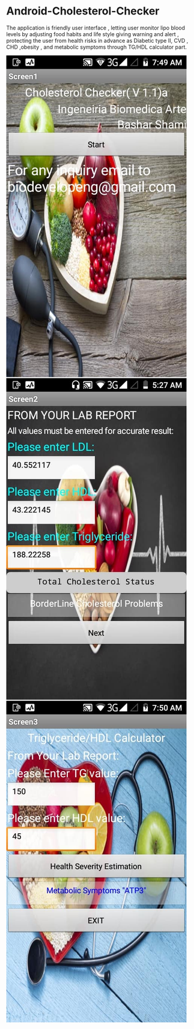 # Android-Cholesterol-Checker

The application is friendly user interface , letting user monitor lipo blood levels by adjusting food habits and life style giving warning and alert , protecting the user from health risks in advance as Diabetic type II, CVD , CHD ,obesity , and metabolic symptoms through TG/HDL calculator part.

![](https://github.com/basharbme/Android-Cholesterol-Checker/blob/master/91368157_2411569205784865_8930632310114484224_n.jpg)
![](https://github.com/basharbme/Android-Cholesterol-Checker/blob/master/92012710_2416348028640316_2146746760461025280_n.jpg)
![](https://github.com/basharbme/Android-Cholesterol-Checker/blob/master/90180907_2411569272451525_7661908634552500224_n.jpg)
